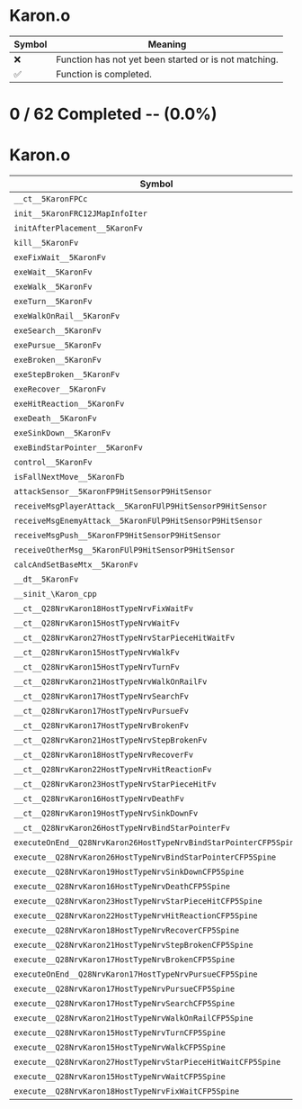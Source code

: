 # Karon.o
| Symbol | Meaning 
| ------------- | ------------- 
| :x: | Function has not yet been started or is not matching. 
| :white_check_mark: | Function is completed. 


# 0 / 62 Completed -- (0.0%)
# Karon.o
| Symbol | Decompiled? |
| ------------- | ------------- |
| `__ct__5KaronFPCc` | :x: |
| `init__5KaronFRC12JMapInfoIter` | :x: |
| `initAfterPlacement__5KaronFv` | :x: |
| `kill__5KaronFv` | :x: |
| `exeFixWait__5KaronFv` | :x: |
| `exeWait__5KaronFv` | :x: |
| `exeWalk__5KaronFv` | :x: |
| `exeTurn__5KaronFv` | :x: |
| `exeWalkOnRail__5KaronFv` | :x: |
| `exeSearch__5KaronFv` | :x: |
| `exePursue__5KaronFv` | :x: |
| `exeBroken__5KaronFv` | :x: |
| `exeStepBroken__5KaronFv` | :x: |
| `exeRecover__5KaronFv` | :x: |
| `exeHitReaction__5KaronFv` | :x: |
| `exeDeath__5KaronFv` | :x: |
| `exeSinkDown__5KaronFv` | :x: |
| `exeBindStarPointer__5KaronFv` | :x: |
| `control__5KaronFv` | :x: |
| `isFallNextMove__5KaronFb` | :x: |
| `attackSensor__5KaronFP9HitSensorP9HitSensor` | :x: |
| `receiveMsgPlayerAttack__5KaronFUlP9HitSensorP9HitSensor` | :x: |
| `receiveMsgEnemyAttack__5KaronFUlP9HitSensorP9HitSensor` | :x: |
| `receiveMsgPush__5KaronFP9HitSensorP9HitSensor` | :x: |
| `receiveOtherMsg__5KaronFUlP9HitSensorP9HitSensor` | :x: |
| `calcAndSetBaseMtx__5KaronFv` | :x: |
| `__dt__5KaronFv` | :x: |
| `__sinit_\Karon_cpp` | :x: |
| `__ct__Q28NrvKaron18HostTypeNrvFixWaitFv` | :x: |
| `__ct__Q28NrvKaron15HostTypeNrvWaitFv` | :x: |
| `__ct__Q28NrvKaron27HostTypeNrvStarPieceHitWaitFv` | :x: |
| `__ct__Q28NrvKaron15HostTypeNrvWalkFv` | :x: |
| `__ct__Q28NrvKaron15HostTypeNrvTurnFv` | :x: |
| `__ct__Q28NrvKaron21HostTypeNrvWalkOnRailFv` | :x: |
| `__ct__Q28NrvKaron17HostTypeNrvSearchFv` | :x: |
| `__ct__Q28NrvKaron17HostTypeNrvPursueFv` | :x: |
| `__ct__Q28NrvKaron17HostTypeNrvBrokenFv` | :x: |
| `__ct__Q28NrvKaron21HostTypeNrvStepBrokenFv` | :x: |
| `__ct__Q28NrvKaron18HostTypeNrvRecoverFv` | :x: |
| `__ct__Q28NrvKaron22HostTypeNrvHitReactionFv` | :x: |
| `__ct__Q28NrvKaron23HostTypeNrvStarPieceHitFv` | :x: |
| `__ct__Q28NrvKaron16HostTypeNrvDeathFv` | :x: |
| `__ct__Q28NrvKaron19HostTypeNrvSinkDownFv` | :x: |
| `__ct__Q28NrvKaron26HostTypeNrvBindStarPointerFv` | :x: |
| `executeOnEnd__Q28NrvKaron26HostTypeNrvBindStarPointerCFP5Spine` | :x: |
| `execute__Q28NrvKaron26HostTypeNrvBindStarPointerCFP5Spine` | :x: |
| `execute__Q28NrvKaron19HostTypeNrvSinkDownCFP5Spine` | :x: |
| `execute__Q28NrvKaron16HostTypeNrvDeathCFP5Spine` | :x: |
| `execute__Q28NrvKaron23HostTypeNrvStarPieceHitCFP5Spine` | :x: |
| `execute__Q28NrvKaron22HostTypeNrvHitReactionCFP5Spine` | :x: |
| `execute__Q28NrvKaron18HostTypeNrvRecoverCFP5Spine` | :x: |
| `execute__Q28NrvKaron21HostTypeNrvStepBrokenCFP5Spine` | :x: |
| `execute__Q28NrvKaron17HostTypeNrvBrokenCFP5Spine` | :x: |
| `executeOnEnd__Q28NrvKaron17HostTypeNrvPursueCFP5Spine` | :x: |
| `execute__Q28NrvKaron17HostTypeNrvPursueCFP5Spine` | :x: |
| `execute__Q28NrvKaron17HostTypeNrvSearchCFP5Spine` | :x: |
| `execute__Q28NrvKaron21HostTypeNrvWalkOnRailCFP5Spine` | :x: |
| `execute__Q28NrvKaron15HostTypeNrvTurnCFP5Spine` | :x: |
| `execute__Q28NrvKaron15HostTypeNrvWalkCFP5Spine` | :x: |
| `execute__Q28NrvKaron27HostTypeNrvStarPieceHitWaitCFP5Spine` | :x: |
| `execute__Q28NrvKaron15HostTypeNrvWaitCFP5Spine` | :x: |
| `execute__Q28NrvKaron18HostTypeNrvFixWaitCFP5Spine` | :x: |
